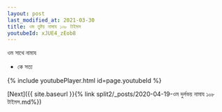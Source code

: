 ```yaml
---
layout: post
last_modified_at: 2021-03-30
title: ওম তুষ্টয় নামায ১০৮ টাইমস
youtubeId: xJUE4_zEob8
---
```

 
 
 ওম সাথে নামায  
 
 -  কে সত্য 
 
  
 
  
 
 
 
 
 
 


{% include youtubePlayer.html id=page.youtubeId %}
 
[Next]({{ site.baseurl }}{% link  split2/_posts/2020-04-19-ওম দুর্লভয় নামায ১০৮ টাইমস.md%})
 
